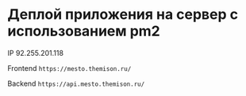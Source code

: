# Деплой приложения на сервер с использованием pm2

IP 92.255.201.118

Frontend `https://mesto.themison.ru/`

Backend `https://api.mesto.themison.ru/`
